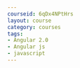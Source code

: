 ```yaml
---
courseid: 6qDx4NPtHrs
layout: course
category: courses
tags:
- Angular 2.0 
- Angular js
- javascript
---
```

